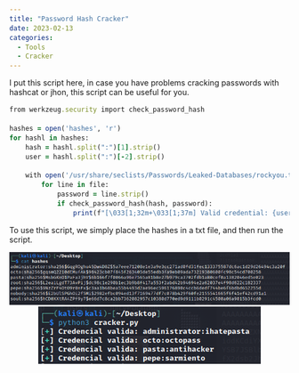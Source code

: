 ```yaml
---
title: "Password Hash Cracker"
date: 2023-02-13
categories:
  - Tools
  - Cracker
---
```

I put this script here, in case you have problems cracking passwords with hashcat or jhon, this script can be useful for you.

```ruby
from werkzeug.security import check_password_hash

hashes = open('hashes', 'r')
for hashl in hashes:
    hash = hashl.split(":")[1].strip()
    user = hashl.split(":")[-2].strip()

    with open('/usr/share/seclists/Passwords/Leaked-Databases/rockyou.txt', 'r', errors='ignore') as file:
        for line in file:
            password = line.strip()
            if check_password_hash(hash, password):
                print(f"[\033[1;32m+\033[1;37m] Valid credential: {user}:{password}")
```

To use this script, we simply place the hashes in a txt file, and then run the script.
<div align="center"><img src= "/writeimgs/hashcracker/crack1.png">

<img src= "/writeimgs/hashcracker/crack2.png">
